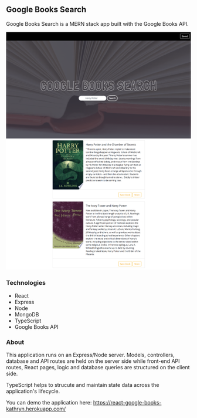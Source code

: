 ## Google Books Search

Google Books Search is a MERN stack app built with the Google Books API.

![GoogleBooksSearch](assets/images/googlebooksOne.png)
![GoogleBooksSearch](assets/images/googlebooksTwo.png)


### Technologies

- React
- Express
- Node
- MongoDB
- TypeScript
- Google Books API

### About

This application runs on an Express/Node server. Models, controllers, database and API routes are held on the server side while front-end API routes, React pages, logic and database queries are structured on the client side. 

TypeScript helps to strucute and maintain state data across the application's lifecycle. 

You can demo the application here: 
https://react-google-books-kathryn.herokuapp.com/
